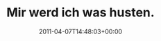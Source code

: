 ---
retweeted: false
source: <a href="https://joindiaspora.com" rel="nofollow">Diaspora</a>
entities:
  hashtags: []
  symbols: []
  user_mentions: []
  urls: []
display_text_range:
- '0'
- '24'
favorite_count: '0'
id_str: '56005318479577088'
truncated: false
retweet_count: '0'
id: '56005318479577088'
created_at: Thu Apr 07 14:48:03 +0000 2011
favorited: false
full_text: Mir werd ich was husten.
lang: de
tags:
- pesos:twitter
date: '2011-04-07T14:48:03+00:00'
src: https://twitter.com/bascht/status/56005318479577088
original_url: https://twitter.com/bascht/status/56005318479577088
type: twitter_tweet
text: Mir werd ich was husten.
title: Mir werd ich was husten.

---